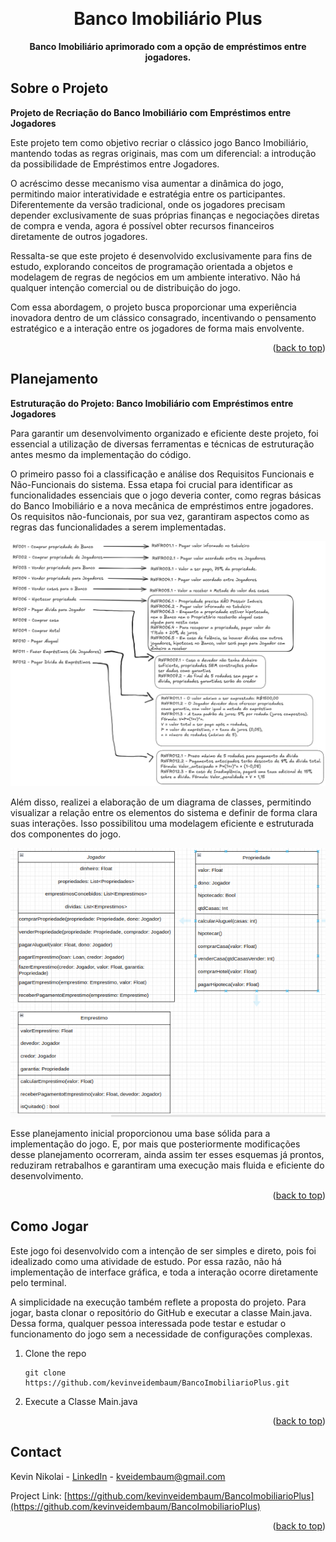 
<a id="readme-top"></a>

<br />
<div align="center">

<h1 align="center">Banco Imobiliário Plus</h1>

  <p align="center">
    <strong>Banco Imobiliário aprimorado com a opção de empréstimos entre jogadores.</strong>
    <br />
  </p>
</div>


<!-- ABOUT THE PROJECT -->
## Sobre o Projeto

**Projeto de Recriação do Banco Imobiliário com Empréstimos entre Jogadores**

Este projeto tem como objetivo recriar o clássico jogo Banco Imobiliário, mantendo todas as regras originais, mas com um diferencial: a introdução da possibilidade de Empréstimos entre Jogadores.

O acréscimo desse mecanismo visa aumentar a dinâmica do jogo, permitindo maior interatividade e estratégia entre os participantes. Diferentemente da versão tradicional, onde os jogadores precisam 
depender exclusivamente de suas próprias finanças e negociações diretas de compra e venda, agora é possível obter recursos financeiros diretamente de outros jogadores.

Ressalta-se que este projeto é desenvolvido exclusivamente para fins de estudo, explorando conceitos de programação orientada a objetos e modelagem de regras de negócios em um ambiente interativo. 
Não há qualquer intenção comercial ou de distribuição do jogo.

Com essa abordagem, o projeto busca proporcionar uma experiência inovadora dentro de um clássico consagrado, incentivando o pensamento estratégico e a interação entre os jogadores de forma mais envolvente.



<p align="right">(<a href="#readme-top">back to top</a>)</p>



<!-- Coomo foi feito -->
## Planejamento

**Estruturação do Projeto: Banco Imobiliário com Empréstimos entre Jogadores**

Para garantir um desenvolvimento organizado e eficiente deste projeto, foi essencial a utilização de diversas ferramentas e técnicas de estruturação antes mesmo da implementação do código.

O primeiro passo foi a classificação e análise dos Requisitos Funcionais e Não-Funcionais do sistema. Essa etapa foi crucial para identificar as funcionalidades essenciais que o jogo deveria conter, 
como regras básicas do Banco Imobiliário e a nova mecânica de empréstimos entre jogadores. Os requisitos não-funcionais, por sua vez, garantiram aspectos como as regras das funcionalidades a serem implementadas.
<br />

![Requisitos](images/rules.png)
<br />

Além disso, realizei a elaboração de um diagrama de classes, permitindo visualizar a relação entre os elementos do sistema e definir de forma clara suas interações. Isso possibilitou uma modelagem eficiente e estruturada dos componentes do jogo.
<br />

![Diagrama](images/diagram.png)

Esse planejamento inicial proporcionou uma base sólida para a implementação do jogo. E, por mais que posteriormente modificações desse planejamento ocorreram,
ainda assim ter esses esquemas já prontos, reduziram retrabalhos e garantiram uma execução mais fluida e eficiente do desenvolvimento.

<p align="right">(<a href="#readme-top">back to top</a>)</p>



<!-- USAGE EXAMPLES -->
## Como Jogar

Este jogo foi desenvolvido com a intenção de ser simples e direto, pois foi idealizado como uma atividade de estudo. Por essa razão, não há implementação de interface gráfica, e toda a interação ocorre diretamente pelo terminal.

A simplicidade na execução também reflete a proposta do projeto. Para jogar, basta clonar o repositório do GitHub e executar a classe Main.java. Dessa forma, qualquer pessoa interessada pode testar e estudar o funcionamento do jogo sem a necessidade de configurações complexas.

1. Clone the repo
   ```
   git clone https://github.com/kevinveidembaum/BancoImobiliarioPlus.git
   ```

2. Execute a Classe Main.java
   

<p align="right">(<a href="#readme-top">back to top</a>)</p>



<!-- CONTACT -->
## Contact

Kevin Nikolai - [LinkedIn](https://www.linkedin.com/in/kevin-nikolai/) - kveidembaum@gmail.com

Project Link: [https://github.com/kevinveidembaum/BancoImobiliarioPlus](https://github.com/kevinveidembaum/BancoImobiliarioPlus)

<p align="right">(<a href="#readme-top">back to top</a>)</p>






